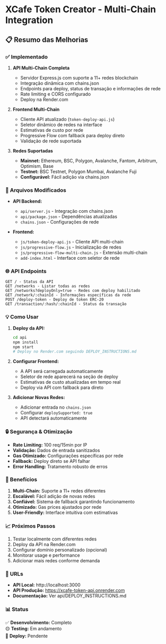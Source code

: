# XCafe Token Creator - Multi-Chain Integration

## 📋 Resumo das Melhorias

### ✅ Implementado

1. **API Multi-Chain Completa**
   - Servidor Express.js com suporte a 11+ redes blockchain
   - Integração dinâmica com chains.json
   - Endpoints para deploy, status de transação e informações de rede
   - Rate limiting e CORS configurado
   - Deploy na Render.com

2. **Frontend Multi-Chain**
   - Cliente API atualizado (`token-deploy-api.js`)
   - Seletor dinâmico de redes na interface
   - Estimativas de custo por rede
   - Progressive Flow com fallback para deploy direto
   - Validação de rede suportada

3. **Redes Suportadas**
   - **Mainnet:** Ethereum, BSC, Polygon, Avalanche, Fantom, Arbitrum, Optimism, Base
   - **Testnet:** BSC Testnet, Polygon Mumbai, Avalanche Fuji
   - **Configurável:** Fácil adição via chains.json

### 🔧 Arquivos Modificados

- **API Backend:**
  - `api/server.js` - Integração com chains.json
  - `api/package.json` - Dependências atualizadas
  - `chains.json` - Configurações de rede

- **Frontend:**
  - `js/token-deploy-api.js` - Cliente API multi-chain
  - `js/progressive-flow.js` - Inicialização de redes
  - `js/progressive-flow-multi-chain.js` - Extensão multi-chain
  - `add-index.html` - Interface com seletor de rede

### 🌐 API Endpoints

```
GET / - Status da API
GET /networks - Listar todas as redes
GET /networks?deployOnly=true - Redes com deploy habilitado
GET /network/:chainId - Informações específicas da rede
POST /deploy-token - Deploy de token ERC-20
GET /transaction/:hash/:chainId - Status da transação
```

### 💡 Como Usar

1. **Deploy da API:**
   ```bash
   cd api
   npm install
   npm start
   # Deploy no Render.com seguindo DEPLOY_INSTRUCTIONS.md
   ```

2. **Configurar Frontend:**
   - A API será carregada automaticamente
   - Seletor de rede aparecerá na seção de deploy
   - Estimativas de custo atualizadas em tempo real
   - Deploy via API com fallback para direto

3. **Adicionar Novas Redes:**
   - Adicionar entrada no `chains.json`
   - Configurar `deploySupported: true`
   - API detectará automaticamente

### 🔒 Segurança & Otimização

- **Rate Limiting:** 100 req/15min por IP
- **Validação:** Dados de entrada sanitizados
- **Gas Otimizado:** Configurações específicas por rede
- **Fallback:** Deploy direto se API falhar
- **Error Handling:** Tratamento robusto de erros

### 🚀 Benefícios

1. **Multi-Chain:** Suporte a 11+ redes diferentes
2. **Escalável:** Fácil adição de novas redes
3. **Confiável:** Sistema de fallback garantindo funcionamento
4. **Otimizado:** Gas prices ajustados por rede
5. **User-Friendly:** Interface intuitiva com estimativas

### 📈 Próximos Passos

1. Testar localmente com diferentes redes
2. Deploy da API na Render.com
3. Configurar domínio personalizado (opcional)
4. Monitorar usage e performance
5. Adicionar mais redes conforme demanda

### 🔗 URLs

- **API Local:** http://localhost:3000
- **API Produção:** https://xcafe-token-api.onrender.com
- **Documentação:** Ver api/DEPLOY_INSTRUCTIONS.md

### 📊 Status

✅ **Desenvolvimento:** Completo  
🟡 **Testing:** Em andamento  
🔴 **Deploy:** Pendente  
